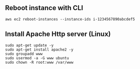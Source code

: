 ## Reboot instance with CLI

`aws ec2 reboot-instances --instance-ids i-1234567890abcdef5`

## Install Apache Http server (Linux)

```
sudo apt-get update -y
sudo apt-get install apache2 -y
sudo groupadd www
sudo usermod -a -G www ubuntu
sudo chown -R root:www /var/www
```

